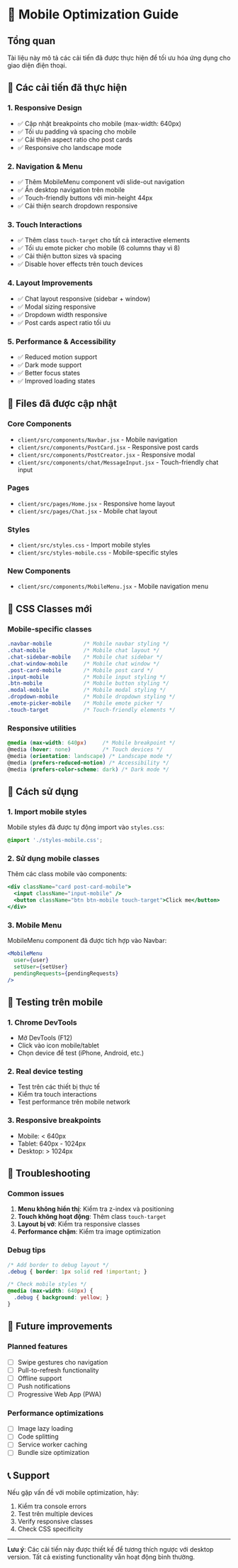 # 📱 Mobile Optimization Guide

## Tổng quan
Tài liệu này mô tả các cải tiến đã được thực hiện để tối ưu hóa ứng dụng cho giao diện điện thoại.

## 🚀 Các cải tiến đã thực hiện

### 1. **Responsive Design**
- ✅ Cập nhật breakpoints cho mobile (max-width: 640px)
- ✅ Tối ưu padding và spacing cho mobile
- ✅ Cải thiện aspect ratio cho post cards
- ✅ Responsive cho landscape mode

### 2. **Navigation & Menu**
- ✅ Thêm MobileMenu component với slide-out navigation
- ✅ Ẩn desktop navigation trên mobile
- ✅ Touch-friendly buttons với min-height 44px
- ✅ Cải thiện search dropdown responsive

### 3. **Touch Interactions**
- ✅ Thêm class `touch-target` cho tất cả interactive elements
- ✅ Tối ưu emote picker cho mobile (6 columns thay vì 8)
- ✅ Cải thiện button sizes và spacing
- ✅ Disable hover effects trên touch devices

### 4. **Layout Improvements**
- ✅ Chat layout responsive (sidebar + window)
- ✅ Modal sizing responsive
- ✅ Dropdown width responsive
- ✅ Post cards aspect ratio tối ưu

### 5. **Performance & Accessibility**
- ✅ Reduced motion support
- ✅ Dark mode support
- ✅ Better focus states
- ✅ Improved loading states

## 📁 Files đã được cập nhật

### Core Components
- `client/src/components/Navbar.jsx` - Mobile navigation
- `client/src/components/PostCard.jsx` - Responsive post cards
- `client/src/components/PostCreator.jsx` - Responsive modal
- `client/src/components/chat/MessageInput.jsx` - Touch-friendly chat input

### Pages
- `client/src/pages/Home.jsx` - Responsive home layout
- `client/src/pages/Chat.jsx` - Mobile chat layout

### Styles
- `client/src/styles.css` - Import mobile styles
- `client/src/styles-mobile.css` - Mobile-specific styles

### New Components
- `client/src/components/MobileMenu.jsx` - Mobile navigation menu

## 🎨 CSS Classes mới

### Mobile-specific classes
```css
.navbar-mobile          /* Mobile navbar styling */
.chat-mobile            /* Mobile chat layout */
.chat-sidebar-mobile    /* Mobile chat sidebar */
.chat-window-mobile     /* Mobile chat window */
.post-card-mobile       /* Mobile post card */
.input-mobile           /* Mobile input styling */
.btn-mobile             /* Mobile button styling */
.modal-mobile           /* Mobile modal styling */
.dropdown-mobile        /* Mobile dropdown styling */
.emote-picker-mobile    /* Mobile emote picker */
.touch-target           /* Touch-friendly elements */
```

### Responsive utilities
```css
@media (max-width: 640px)     /* Mobile breakpoint */
@media (hover: none)          /* Touch devices */
@media (orientation: landscape) /* Landscape mode */
@media (prefers-reduced-motion) /* Accessibility */
@media (prefers-color-scheme: dark) /* Dark mode */
```

## 🔧 Cách sử dụng

### 1. Import mobile styles
Mobile styles đã được tự động import vào `styles.css`:
```css
@import './styles-mobile.css';
```

### 2. Sử dụng mobile classes
Thêm các class mobile vào components:
```jsx
<div className="card post-card-mobile">
  <input className="input-mobile" />
  <button className="btn btn-mobile touch-target">Click me</button>
</div>
```

### 3. Mobile Menu
MobileMenu component đã được tích hợp vào Navbar:
```jsx
<MobileMenu 
  user={user} 
  setUser={setUser} 
  pendingRequests={pendingRequests} 
/>
```

## 📱 Testing trên mobile

### 1. Chrome DevTools
- Mở DevTools (F12)
- Click vào icon mobile/tablet
- Chọn device để test (iPhone, Android, etc.)

### 2. Real device testing
- Test trên các thiết bị thực tế
- Kiểm tra touch interactions
- Test performance trên mobile network

### 3. Responsive breakpoints
- Mobile: < 640px
- Tablet: 640px - 1024px  
- Desktop: > 1024px

## 🐛 Troubleshooting

### Common issues
1. **Menu không hiển thị**: Kiểm tra z-index và positioning
2. **Touch không hoạt động**: Thêm class `touch-target`
3. **Layout bị vỡ**: Kiểm tra responsive classes
4. **Performance chậm**: Kiểm tra image optimization

### Debug tips
```css
/* Add border to debug layout */
.debug { border: 1px solid red !important; }

/* Check mobile styles */
@media (max-width: 640px) {
  .debug { background: yellow; }
}
```

## 🔄 Future improvements

### Planned features
- [ ] Swipe gestures cho navigation
- [ ] Pull-to-refresh functionality
- [ ] Offline support
- [ ] Push notifications
- [ ] Progressive Web App (PWA)

### Performance optimizations
- [ ] Image lazy loading
- [ ] Code splitting
- [ ] Service worker caching
- [ ] Bundle size optimization

## 📞 Support

Nếu gặp vấn đề với mobile optimization, hãy:
1. Kiểm tra console errors
2. Test trên multiple devices
3. Verify responsive classes
4. Check CSS specificity

---

**Lưu ý**: Các cải tiến này được thiết kế để tương thích ngược với desktop version. Tất cả existing functionality vẫn hoạt động bình thường.
